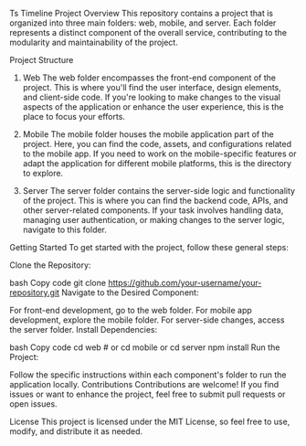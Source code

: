 Ts Timeline Project
Overview
This repository contains a project that is organized into three main folders: web, mobile, and server. Each folder represents a distinct component of the overall service, contributing to the modularity and maintainability of the project.

Project Structure
1. Web
The web folder encompasses the front-end component of the project. This is where you'll find the user interface, design elements, and client-side code. If you're looking to make changes to the visual aspects of the application or enhance the user experience, this is the place to focus your efforts.

2. Mobile
The mobile folder houses the mobile application part of the project. Here, you can find the code, assets, and configurations related to the mobile app. If you need to work on the mobile-specific features or adapt the application for different mobile platforms, this is the directory to explore.

3. Server
The server folder contains the server-side logic and functionality of the project. This is where you can find the backend code, APIs, and other server-related components. If your task involves handling data, managing user authentication, or making changes to the server logic, navigate to this folder.

Getting Started
To get started with the project, follow these general steps:

Clone the Repository:

bash
Copy code
git clone https://github.com/your-username/your-repository.git
Navigate to the Desired Component:

For front-end development, go to the web folder.
For mobile app development, explore the mobile folder.
For server-side changes, access the server folder.
Install Dependencies:

bash
Copy code
cd web  # or cd mobile or cd server
npm install
Run the Project:

Follow the specific instructions within each component's folder to run the application locally.
Contributions
Contributions are welcome! If you find issues or want to enhance the project, feel free to submit pull requests or open issues.

License
This project is licensed under the MIT License, so feel free to use, modify, and distribute it as needed.
